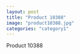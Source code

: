 ```yaml
---
layout: post
title: "Product 10388"
image: "product10388.jpg"
categories: "category1"
---
```

Product 10388
